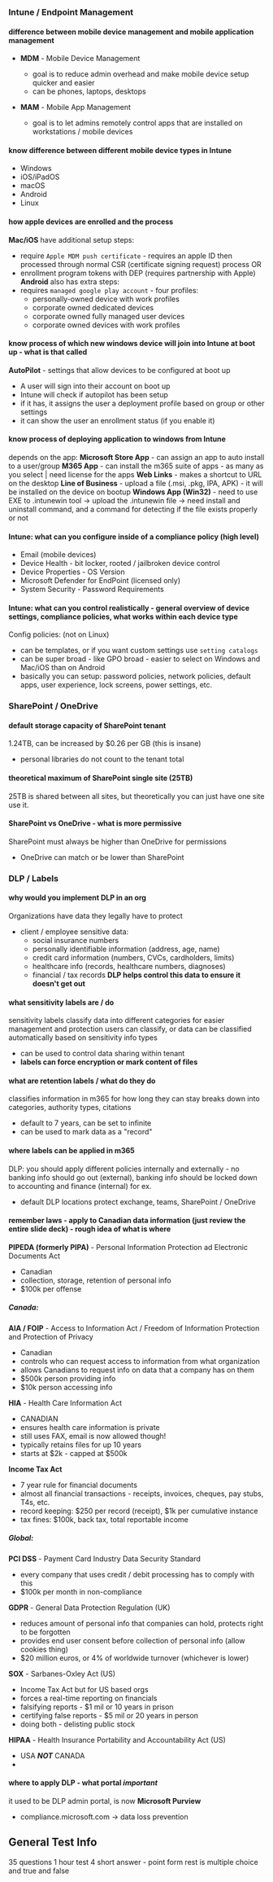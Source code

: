 ### Intune / Endpoint Management

#### **difference between mobile device management and mobile application management**
- **MDM** - Mobile Device Management
	- goal is to reduce admin overhead and make mobile device setup quicker and easier
	- can be phones, laptops, desktops

- **MAM** - Mobile App Management
	- goal is to let admins remotely control apps that are installed on workstations / mobile devices
#### **know difference between different mobile device types in Intune**
- Windows
- iOS/iPadOS
- macOS
- Android
- Linux
#### **how apple devices are enrolled and the process**
**Mac/iOS** have additional setup steps:
- require `Apple MDM push certificate` - requires an apple ID then processed through normal CSR (certificate signing request) process
OR
- enrollment program tokens with DEP (requires partnership with Apple)
**Android** also has extra steps:
- requires `managed google play account` - four profiles:
	- personally-owned device with work profiles
	- corporate owned dedicated devices
	- corporate owned fully managed user devices
	- corporate owned devices with work profiles

#### **know process of which new windows device will join into Intune at boot up - what is that called**
**AutoPilot** - settings that allow devices to be configured at boot up
- A user will sign into their account on boot up
- Intune will check if autopilot has been setup
- if it has, it assigns the user a deployment profile based on group or other settings
- it can show the user an enrollment status (if you enable it)
#### **know process of deploying application to windows from Intune**
depends on the app:
**Microsoft Store App** - can assign an app to auto install to a user/group
**M365 App** - can install the m365 suite of apps - as many as you select | need license for the apps
**Web Links** - makes a shortcut to URL on the desktop
**Line of Business** - upload a file (.msi, .pkg, IPA, APK) - it will be installed on the device on bootup
**Windows App (Win32)** - need to use EXE to .intunewin tool -> upload the .intunewin file -> need install and uninstall command, and a command for detecting if the file exists properly or not

#### **Intune: what can you configure inside of a compliance policy (high level)**
- Email (mobile devices)
- Device Health - bit locker, rooted / jailbroken device control
- Device Properties - OS Version
- Microsoft Defender for EndPoint (licensed only)
- System Security - Password Requirements

#### **Intune: what can you control realistically - general overview of device settings, compliance policies, what works within each device type**
Config policies: (not on Linux)
- can be templates, or if you want custom settings use `setting catalogs`
- can be super broad - like GPO broad - easier to select on Windows and Mac/iOS than on Android
- basically you can setup: password policies, network policies, default apps, user experience, lock screens, power settings, etc.
### SharePoint / OneDrive

#### default storage capacity of SharePoint tenant
1.24TB, can be increased by $0.26 per GB (this is insane)
- personal libraries do not count to the tenant total
#### theoretical maximum of SharePoint single site (25TB)
25TB is shared between all sites, but theoretically you can just have one site use it.
#### SharePoint vs OneDrive - what is more permissive
SharePoint must always be higher than OneDrive for permissions
- OneDrive can match or be lower than SharePoint
### DLP / Labels

#### why would you implement DLP in an org
Organizations have data they legally have to protect
- client / employee sensitive data:
	- social insurance numbers
	- personally identifiable information (address, age, name)
	- credit card information (numbers, CVCs, cardholders, limits)
	- healthcare info (records, healthcare numbers, diagnoses)
	- financial / tax records
**DLP helps control this data to ensure it doesn't get out**

#### what sensitivity labels are / do
sensitivity labels classify data into different categories for easier management and protection
users can classify, or data can be classified automatically based on sensitivity info types
- can be used to control data sharing within tenant
- **labels can force encryption or mark content of files**
#### what are retention labels / what do they do
classifies information in m365 for how long they can stay
breaks down into categories, authority types, citations
- default to 7 years, can be set to infinite
- can be used to mark data as a "record"
#### where labels can be applied in m365
DLP: you should apply different policies internally and externally - no banking info should go out (external), banking info should be locked down to accounting and finance (internal) for ex.
- default DLP locations protect exchange, teams, SharePoint / OneDrive
#### remember laws - apply to Canadian data information (just review the entire slide deck) - rough idea of what is where
**PIPEDA (formerly PIPA)** - Personal Information Protection ad Electronic Documents Act
- Canadian
- collection, storage, retention of personal info
- $100k per offense

##### Canada: 
**AIA / FOIP** - Access to Information Act / Freedom of Information Protection and Protection of Privacy
- Canadian
- controls who can request access to information from what organization
- allows Canadians to request info on data that a company has on them
- $500k person providing info
- $10k person accessing info

**HIA** - Health Care Information Act
- CANADIAN
- ensures health care information is private
- still uses FAX, email is now allowed though!
- typically retains files for up 10 years
- starts at $2k - capped at $500k

**Income Tax Act**
- 7 year rule for financial documents
- almost all financial transactions - receipts, invoices, cheques, pay stubs, T4s, etc.
- record keeping: $250 per record (receipt), $1k per cumulative instance
- tax fines: $100k, back tax, total reportable income
##### Global:
**PCI DSS** - Payment Card Industry Data Security Standard
- every company that uses credit / debit processing has to comply with this
- $100k per month in non-compliance

**GDPR** - General Data Protection Regulation (UK)
- reduces amount of personal info that companies can hold, protects right to be forgotten
- provides end user consent before collection of personal info (allow cookies thing)
- $20 million euros, or 4% of worldwide turnover (whichever is lower)

**SOX** - Sarbanes-Oxley Act (US)
- Income Tax Act but for US based orgs
- forces a real-time reporting on financials
- falsifying reports - $1 mil or 10 years in prison
- certifying false reports - $5 mil or 20 years in person
- doing both - delisting public stock

**HIPAA** - Health Insurance Portability and Accountability Act (US)
- USA ***NOT*** CANADA
- 
#### where to apply DLP - what portal *important*
it used to be DLP admin portal, is now **Microsoft Purview**
- compliance.microsoft.com -> data loss prevention



## General Test Info
35 questions
1 hour test
4 short answer - point form
rest is multiple choice and true and false